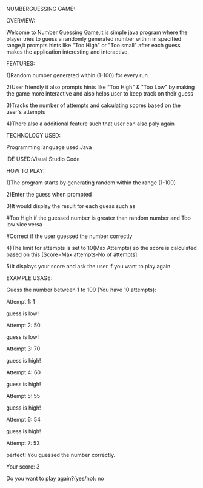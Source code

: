 NUMBERGUESSING GAME: 

OVERVIEW:
       
Welcome to Number Guessing Game,it is simple java program where the player tries to guess a 
randomly generated number within in specified range,it prompts hints like "Too High" or "Too small" after 
each guess makes the application interesting and interactive.

FEATURES:

1)Random number generated within (1-100) for every run.

2)User friendly it also prompts hints like "Too High" & "Too Low" by making the game more interactive and also helps user to keep track on their guess

3)Tracks the number of attempts and calculating scores based on the user's attempts

4)There also a additional feature such that user can also paly again

TECHNOLOGY USED:

Programming language used:Java

IDE USED:Visual Studio Code

HOW TO PLAY:

1)The program starts by generating random within the range (1-100) 

2)Enter the guess when prompted

3)It would display the result for each guess such as

   #Too High if the guessed number is greater than random number and Too low vice versa

   #Correct if the user guessed the number correctly

4)The limit for attempts is set to 10(Max Attempts) so the score is calculated based on this
   [Score=Max attempts-No of attempts]

5)It displays your score and ask the user if you want to play again

EXAMPLE USAGE:

Guess the number between 1 to 100 (You have 10 attempts):

Attempt 1: 1

guess is low!

Attempt 2: 50

guess is low!

Attempt 3: 70

guess is high!

Attempt 4: 60

guess is high!

Attempt 5: 55

guess is high!

Attempt 6: 54

guess is high!

Attempt 7: 53

perfect! You guessed the number correctly.

Your score: 3

Do you want to play again?(yes/no): no


